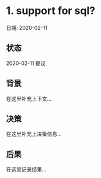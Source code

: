# 1. support for sql?

日期: 2020-02-11

## 状态

2020-02-11 提议

## 背景

在这里补充上下文...

## 决策

在这里补充上决策信息...

## 后果

在这里记录结果...
